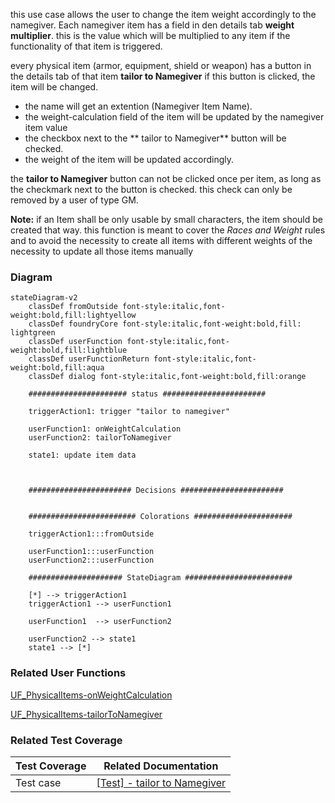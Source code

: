 this use case allows the user to change the item weight accordingly to the namegiver. Each namegiver item has a field in den details tab **weight multiplier**. this is the value which will be multiplied to any item if the functionality of that item is triggered.

every physical item (armor, equipment, shield or weapon) has a button in the details tab of that item **tailor to Namegiver** if this button is clicked, the item will be changed.
* the name will get an extention (Namegiver Item Name).
* the weight-calculation field of the item will be updated by the namegiver item value
* the checkbox next to the ** tailor to Namegiver** button will be checked. 
* the weight of the item will be updated accordingly.

the **tailor to Namegiver** button can not be clicked once per item, as long as the checkmark next to the button is checked. this check can only be removed by a user of type GM. 

**Note:** if an Item shall be only usable by small characters, the item should be created that way. this function is meant to cover the *Races and Weight* rules and to avoid the necessity to create all items with different weights of the necessity to update all those items manually

### Diagram
```mermaid
stateDiagram-v2
    classDef fromOutside font-style:italic,font-weight:bold,fill:lightyellow
    classDef foundryCore font-style:italic,font-weight:bold,fill: lightgreen
    classDef userFunction font-style:italic,font-weight:bold,fill:lightblue
    classDef userFunctionReturn font-style:italic,font-weight:bold,fill:aqua
    classDef dialog font-style:italic,font-weight:bold,fill:orange

    ###################### status #######################

    triggerAction1: trigger "tailor to namegiver"

    userFunction1: onWeightCalculation
    userFunction2: tailorToNamegiver

    state1: update item data
   


    ####################### Decisions #######################


    ######################## Colorations ######################

    triggerAction1:::fromOutside

    userFunction1:::userFunction
    userFunction2:::userFunction

    ##################### StateDiagram ########################

    [*] --> triggerAction1
    triggerAction1 --> userFunction1

    userFunction1  --> userFunction2

    userFunction2 --> state1
    state1 --> [*]
```

### Related User Functions

[UF_PhysicalItems-onWeightCalculation](../User%20Functions/UF_PhysicalItems-onWeightCalculation.md)

[UF_PhysicalItems-tailorToNamegiver](../User%20Functions/UF_PhysicalItems-tailorToNamegiver.md)



### Related Test Coverage

| Test Coverage | Related Documentation |
|---------------|-----------------------|
| Test case | [[Test] - tailor to Namegiver](https://github.com/patrickmohrmann/earthdawn4eV2/issues/864) |
